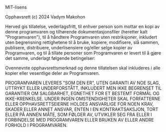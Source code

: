 MIT-lisens

Opphavsrett (c) 2024 Vadym Makohon

Herved gis tillatelse, vederlagsfritt, til enhver person som mottar en kopi av denne programvaren og tilhørende dokumentasjonsfiler (heretter kalt "Programvaren"), til å håndtere Programvaren uten restriksjoner, inkludert uten begrensning rettighetene til å bruke, kopiere, modifisere, slå sammen, publisere, distribuere, underlisensiere og/eller selge kopier av Programvaren, og til å tillate personer som Programvaren er levert til å gjøre det samme, underlagt følgende betingelser:

Ovennevnte opphavsrettsmerknad og denne tillatelsen skal inkluderes i alle kopier eller vesentlige deler av Programvaren.

PROGRAMVAREN LEVERES "SOM DEN ER", UTEN GARANTI AV NOE SLAG, UTTRYKT ELLER UNDERFORSTÅTT, INKLUDERT MEN IKKE BEGRENSET TIL GARANTIER OM SALGBARHET, EGNETHET FOR ET BESTEMT FORMÅL OG IKKE-KRENKELSE. UNDER INGEN OMSTENDIGHETER SKAL FORFATTERNE ELLER OPPHAVSRETTSEIERNE HOLDES ANSVARLIGE FOR NOEN KRAV, SKADER ELLER ANNET ANSVAR, ENTEN I EN KONTRAKTSAKSJON, TORT ELLER PÅ ANNEN MÅTE, SOM FØLGER AV, UTVIKLER SEG FRA ELLER I FORBINDELSE MED PROGRAMVAREN ELLER BRUKEN AV ELLER ANDRE FORHOLD I PROGRAMVAREN.

